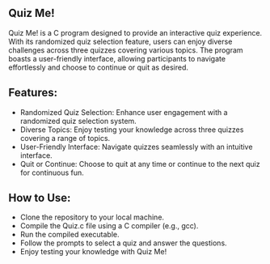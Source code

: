 ## Quiz Me!

Quiz Me! is a C program designed to provide an interactive quiz experience. With its randomized quiz selection feature, users can enjoy diverse challenges across three quizzes covering various topics. The program boasts a user-friendly interface, allowing participants to navigate effortlessly and choose to continue or quit as desired.

## Features:
- Randomized Quiz Selection: Enhance user engagement with a randomized quiz selection system.
- Diverse Topics: Enjoy testing your knowledge across three quizzes covering a range of topics.
- User-Friendly Interface: Navigate quizzes seamlessly with an intuitive interface.
- Quit or Continue: Choose to quit at any time or continue to the next quiz for continuous fun.

## How to Use:
- Clone the repository to your local machine.
- Compile the Quiz.c file using a C compiler (e.g., gcc).
- Run the compiled executable.
- Follow the prompts to select a quiz and answer the questions.
- Enjoy testing your knowledge with Quiz Me!
